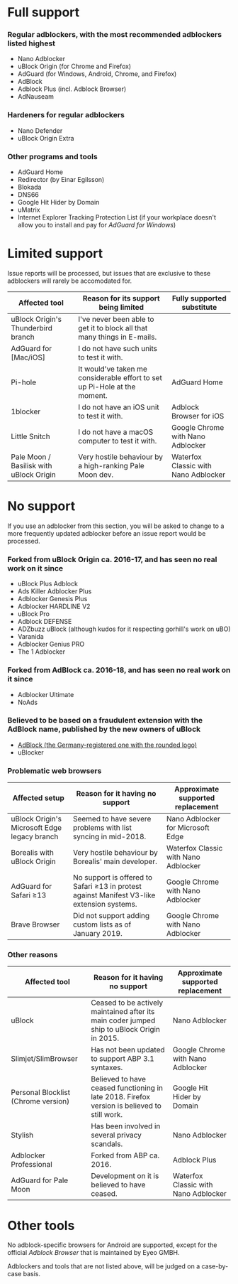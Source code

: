 # Full support

### Regular adblockers, with the most recommended adblockers listed highest

* Nano Adblocker
* uBlock Origin (for Chrome and Firefox)
* AdGuard (for Windows, Android, Chrome, and Firefox)
* AdBlock
* Adblock Plus (incl. Adblock Browser)
* AdNauseam

### Hardeners for regular adblockers

* Nano Defender
* uBlock Origin Extra

### Other programs and tools

* AdGuard Home
* Redirector (by Einar Egilsson)
* Blokada
* DNS66
* Google Hit Hider by Domain
* uMatrix
* Internet Explorer Tracking Protection List (if your workplace doesn't allow you to install and pay for *AdGuard for Windows*)

# Limited support

Issue reports will be processed, but issues that are exclusive to these adblockers will rarely be accomodated for.

| Affected tool | Reason for its support being limited | Fully supported substitute |
| - | - | - |
| uBlock Origin's Thunderbird branch | I've never been able to get it to block all that many things in E-mails. | |
| AdGuard for [Mac/iOS] | I do not have such units to test it with. | |
| Pi-hole | It would've taken me considerable effort to set up Pi-Hole at the moment. | AdGuard Home |
| 1blocker | I do not have an iOS unit to test it with. | Adblock Browser for iOS | |
| Little Snitch | I do not have a macOS computer to test it with. | Google Chrome with Nano Adblocker | |
| Pale Moon / Basilisk with uBlock Origin | Very hostile behaviour by a high-ranking Pale Moon dev. | Waterfox Classic with Nano Adblocker | 

# No support

If you use an adblocker from this section, you will be asked to change to a more frequently updated adblocker before an issue report would be processed.

### Forked from uBlock Origin ca. 2016-17, and has seen no real work on it since

* uBlock Plus Adblock
* Ads Killer Adblocker Plus
* Adblocker Genesis Plus
* Adblocker HARDLINE V2
* uBlock Pro
* Adblock DEFENSE
* ADZbuzz uBlock (although kudos for it respecting gorhill's work on uBO)
* Varanida
* Adblocker Genius PRO
* The 1 Adblocker

### Forked from AdBlock ca. 2016-18, and has seen no real work on it since

* Adblocker Ultimate
* NoAds

### Believed to be based on a fraudulent extension with the AdBlock name, published by the new owners of uBlock

* [AdBlock (the Germany-registered one with the rounded logo)](https://chrome.google.com/webstore/detail/adblock/dgpfeomibahlpbobpnjpcobpechebadh)
* uBlocker

### Problematic web browsers

| Affected setup | Reason for it having no support | Approximate supported replacement |
| - | - | - |
| uBlock Origin's Microsoft Edge legacy branch | Seemed to have severe problems with list syncing in mid-2018. | Nano Adblocker for Microsoft Edge |
| Borealis with uBlock Origin | Very hostile behaviour by Borealis' main developer. | Waterfox Classic with Nano Adblocker |
| AdGuard for Safari ≥13 | No support is offered to Safari ≥13 in protest against Manifest V3-like extension systems. | Google Chrome with Nano Adblocker |
| Brave Browser | Did not support adding custom lists as of January 2019. | Google Chrome with Nano Adblocker |

### Other reasons

| Affected tool | Reason for it having no support | Approximate supported replacement |
| - | - | - |
| uBlock | Ceased to be actively maintained after its main coder jumped ship to uBlock Origin in 2015. | Nano Adblocker |
| Slimjet/SlimBrowser | Has not been updated to support ABP 3.1 syntaxes. | Google Chrome with Nano Adblocker |
| Personal Blocklist (Chrome version) | Believed to have ceased functioning in late 2018. Firefox version is believed to still work. | Google Hit Hider by Domain |
| Stylish | Has been involved in several privacy scandals. | Nano Adblocker |
| Adblocker Professional | Forked from ABP ca. 2016. | Adblock Plus |
| AdGuard for Pale Moon | Development on it is believed to have ceased. | Waterfox Classic with Nano Adblocker |

# Other tools

No adblock-specific browsers for Android are supported, except for the official *Adblock Browser* that is maintained by Eyeo GMBH.

Adblockers and tools that are not listed above, will be judged on a case-by-case basis.
